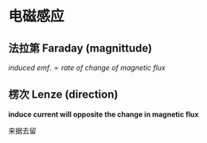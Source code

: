 # 电磁感应

## 法拉第 Faraday (magnittude)

$induced\ emf.  \propto rate\ of\ change\ of\ magnetic\ flux$

## 楞次 Lenze (direction)

**induce current will opposite the change in magnetic flux**

来据去留